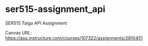 # ser515-assignment_api
SER515 Taiga API Assignment

Canvas URL: https://asu.instructure.com/courses/107322/assignments/2810451
